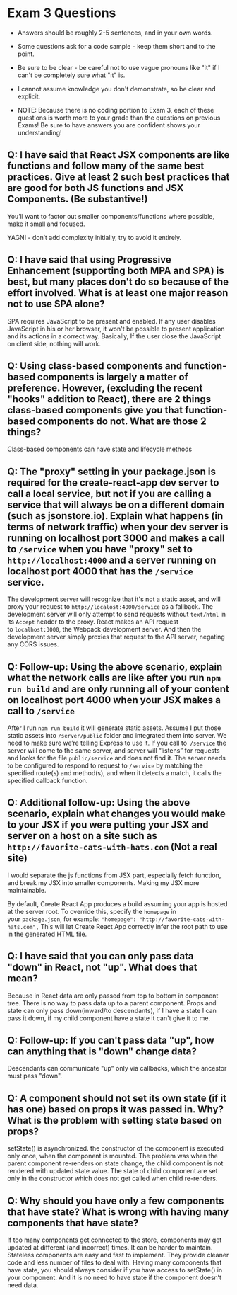 # Exam 3 Questions

* Answers should be roughly 2-5 sentences, and in your own words.  
* Some questions ask for a code sample - keep them short and to the point.
* Be sure to be clear - be careful not to use vague pronouns like "it" if I can't be completely sure what "it" is.
* I cannot assume knowledge you don't demonstrate, so be clear and explicit.

* NOTE: Because there is no coding portion to Exam 3, each of these questions is worth more to your grade than the questions on previous Exams!  Be sure to have answers you are confident shows your understanding!

## Q: I have said that React JSX components are like functions and follow many of the same best practices.  Give at least 2 such best practices that are good for both JS functions and JSX Components.  (Be substantive!)

You’ll want to factor out smaller components/functions where possible, make it small and focused.

YAGNI - don’t add complexity initially, try to avoid it entirely.

## Q: I have said that using Progressive Enhancement (supporting both MPA and SPA) is best, but many places don't do so because of the effort involved.  What is at least one major reason not to use SPA alone?

SPA requires JavaScript to be present and enabled. If any user disables JavaScript in his or her browser, it won't be possible to present application and its actions in a correct way. Basically, If the user close the JavaScript on client side, nothing will work.

## Q: Using class-based components and function-based components is largely a matter of preference.  However, (excluding the recent "hooks" addition to React), there are 2 things class-based components give you that function-based components do not.  What are those 2 things? 

Class-based components can have state and lifecycle methods

## Q: The "proxy" setting in your package.json is required for the create-react-app dev server to call a local service, but not if you are calling a service that will always be on a different domain (such as jsonstore.io).  Explain what happens (in terms of network traffic) when your dev server is running on localhost port 3000 and makes a call to `/service` when you have "proxy" set to `http://localhost:4000` and a server running on localhost port 4000 that has the `/service` service.  

The development server will recognize that it's not a static asset, and will proxy your request to 
`http://localost:4000/service` as a fallback. The development server will only attempt to send requests without `text/html` in its `Accept` header to the proxy.
React makes an API request to `localhost:3000`, the Webpack development server. And then the development server simply proxies that request to the API server, negating any CORS issues.

## Q: Follow-up: Using the above scenario, explain what the network calls are like after you run `npm run build` and are only running all of your content on localhost port 4000 when your JSX makes a call to `/service`

After I run `npm run build` it will generate static assets. Assume I put those static assets into `/server/public` folder and integrated them into server. We need to make sure we’re telling Express to use it.
If you call to` /service` the server will come to the same server, and server will “listens” for requests and looks for the file `public/service` and does not find it. The server needs to be configured to respond to request to  `/service` by matching the specified route(s) and method(s), and when it detects a match, it calls the specified callback function. 


## Q: Additional follow-up: Using the above scenario, explain what changes you would make to your JSX if you were putting your JSX and server on a host on a site such as `http://favorite-cats-with-hats.com` (Not a real site)

I would separate the js functions from JSX part, especially fetch function, and break my JSX into smaller components. Making my JSX more maintainable. 

By default, Create React App produces a build assuming your app is hosted at the server root. To override this, specify the `homepage` in your `package.json`, for example:  ``"homepage": "http://favorite-cats-with-hats.com",``
This will let Create React App correctly infer the root path to use in the generated HTML file.

## Q: I have said that you can only pass data "down" in React, not "up".  What does that mean?

Because in React data are only passed from top to bottom in component tree. There is no way to pass data up to a parent component. Props and state can only pass down(inward/to descendants), if I have a state I can pass it down, if my child component have a state it can't give it to me.

## Q: Follow-up: If you can't pass data "up", how can anything that is "down" change data?

Descendants can communicate "up" only via callbacks, which the ancestor must pass "down".

## Q: A component should not set its own state (if it has one) based on props it was passed in.  Why?  What is the problem with setting state based on props?

setState() is asynchronized. the constructor of the component is executed only once, when the component is mounted. The problem was when the parent component re-renders on state change, the child component is not rendered with updated state value. The state of child component are set only in the constructor which does not get called when child re-renders.

## Q: Why should you have only a few components that have state?  What is wrong with having many components that have state? 

If too many components get connected to the store, components may get updated at different (and incorrect) times. It can be harder to maintain. Stateless components are easy and fast to implement. They provide cleaner code and less number of files to deal with. Having many components that have state, you should always consider if you have access to setState() in your component. And it is no need to have state if the component doesn’t need data. 
